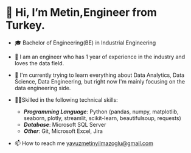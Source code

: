 # 👋 Hi, I’m Metin,Engineer from Turkey.
- 🎓 Bachelor of Engineering(BE) in Industrial Engineering
- 🧑 I am an engineer who has 1 year of experience in the industry and loves the data field.
- 🌱 I'm currently trying to learn everything about Data Analytics, Data Science, Data Engineering, but right now I'm mainly focusing on the data engineering side.

- 💪🏽Skilled in the following technical skills:
    * **_Programming Language_**: Python (pandas, numpy, matplotlib, seaborn, plotly, streamlit, scikit-learn, beautifulsoup, requests)
    * **_Database_**: Microsoft SQL Server
    * **_Other_**: Git, Microsoft Excel, Jira

- 📫 How to reach me yavuzmetinyilmazoglu@gmail.com
